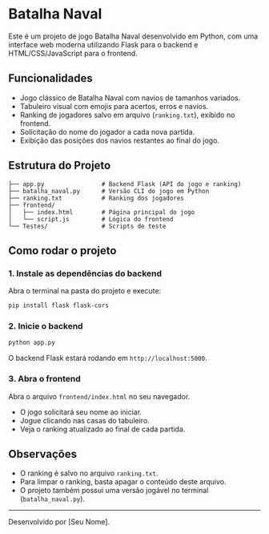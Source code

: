 # Batalha Naval

Este é um projeto de jogo Batalha Naval desenvolvido em Python, com uma interface web moderna utilizando Flask para o backend e HTML/CSS/JavaScript para o frontend.

## Funcionalidades
- Jogo clássico de Batalha Naval com navios de tamanhos variados.
- Tabuleiro visual com emojis para acertos, erros e navios.
- Ranking de jogadores salvo em arquivo (`ranking.txt`), exibido no frontend.
- Solicitação do nome do jogador a cada nova partida.
- Exibição das posições dos navios restantes ao final do jogo.

## Estrutura do Projeto
```
├── app.py                # Backend Flask (API do jogo e ranking)
├── batalha_naval.py      # Versão CLI do jogo em Python
├── ranking.txt           # Ranking dos jogadores
├── frontend/
│   ├── index.html        # Página principal do jogo
│   └── script.js         # Lógica do frontend
└── Testes/               # Scripts de teste
```

## Como rodar o projeto

### 1. Instale as dependências do backend
Abra o terminal na pasta do projeto e execute:
```bash
pip install flask flask-cors
```

### 2. Inicie o backend
```bash
python app.py
```
O backend Flask estará rodando em `http://localhost:5000`.

### 3. Abra o frontend
Abra o arquivo `frontend/index.html` no seu navegador.

- O jogo solicitará seu nome ao iniciar.
- Jogue clicando nas casas do tabuleiro.
- Veja o ranking atualizado ao final de cada partida.

## Observações
- O ranking é salvo no arquivo `ranking.txt`.
- Para limpar o ranking, basta apagar o conteúdo deste arquivo.
- O projeto também possui uma versão jogável no terminal (`batalha_naval.py`).

---
Desenvolvido por [Seu Nome].
